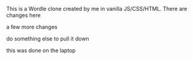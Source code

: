 This is a Wordle clone created by me in vanilla JS/CSS/HTML.
There are changes here

a few more changes

do something else to pull it down

this was done on the laptop
